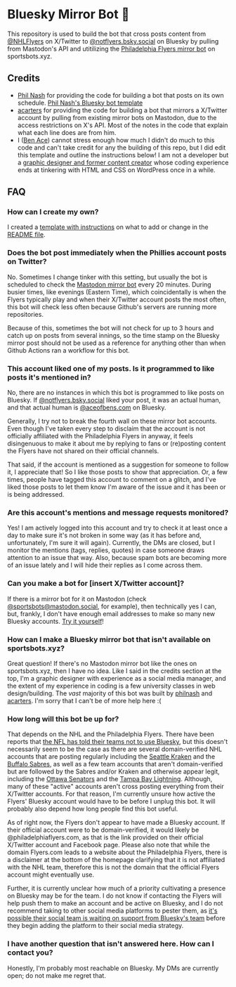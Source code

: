 # Bluesky Mirror Bot 🦋

This repository is used to build the bot that cross posts content from [@NHLFlyers](https://x.com/NHLFlyers) on X/Twitter to [@notflyers.bsky.social](https://bsky.app/profile/notflyers.bsky.social) on Bluesky by pulling from Mastodon's API and utitilizing the [Philadelphia Flyers mirror bot](https://mastodon.social/@NHLFlyers@sportsbots.xyz) on sportsbots.xyz.

## Credits
* [Phil Nash](https://github.com/philnash) for providing the code for building a bot that posts on its own schedule. [Phil Nash's Bluesky bot template](https://github.com/philnash/bsky-bot)
* [acarters](https://github.com/acarters) for providing the code for building a bot that mirrors a X/Twitter account by pulling from existing mirror bots on Mastodon, due to the access restrictions on X's API. Most of the notes in the code that explain what each line does are from him.
* I ([Ben Ace](https://bsky.app/profile/aceofbens.com/)) cannot stress enough how much I didn't do much to this code and can't take credit for any the building of this repo, but I did edit this template and outline the instructions below! I am not a developer but a [graphic designer and former content creator](https://aceofbens.com/) whose coding experience ends at tinkering with HTML and CSS on WordPress once in a while.

## FAQ

### How can I create my own?

I created a [template with instructions](https://github.com/AceOfBens/sports-mirror-bot-bsky/) on what to add or change in the [README file](https://github.com/AceOfBens/sports-mirror-bot-bsky/blob/main/README.md). 

### Does the bot post immediately when the Phillies account posts on Twitter?

No. Sometimes I change tinker with this setting, but usually the bot is scheduled to check the [Mastodon mirror bot](https://mastodon.social/@NHLFlyers@sportsbots.xyz) every 20 minutes. During busier times, like evenings (Eastern Time), which coincidentally is when the Flyers typically play and when their X/Twitter account posts the most often, this bot will check less often because Github's servers are running more repositories.

Because of this, sometimes the bot will not check for up to 3 hours and catch up on posts from several innings, so the time stamp on the Bluesky mirror post should not be used as a reference for anything other than when Github Actions ran a workflow for this bot. 

### This account liked one of my posts. Is it programmed to like posts it's mentioned in?

No, there are no instances in which this bot is programmed to like posts on Bluesky. If [@notflyers.bsky.social](https://bsky.app/profile/notflyers.bsky.social) liked your post, it was an actual human, and that actual human is [@aceofbens.com](https://bsky.app/profile/aceofbens.com) on Bluesky.

Generally, I try not to break the fourth wall on these mirror bot accounts. Even though I've taken every step to disclaim that the account is not officially affiliated with the Philadelphia Flyers in anyway, it feels disingenuous to make it about me by replying to fans or (re)posting content the Flyers have not shared on their official channels.

That said, if the account is mentioned as a suggestion for someone to follow it, I appreciate that! So I like those posts to show that appreciation. Or, a few times, people have tagged this account to comment on a glitch, and I've liked those posts to let them know I'm aware of the issue and it has been or is being addressed.

### Are this account's mentions and message requests monitored?

Yes! I am actively logged into this account and try to check it at least once a day to make sure it's not broken in some way (as it has before and, unfortunately, I'm sure it will again). Currently, the DMs are closed, but I monitor the mentions (tags, replies, quotes) in case someone draws attention to an issue that way. Also, because spam bots are becoming more of an issue lately and I will hide their replies as I come across them.

### Can you make a bot for [insert X/Twitter account]?

If there is a mirror bot for it on Mastodon (check [@sportsbots@mastodon.social](https://www.sportsbots.xyz/), for example), then technically yes I can, but, frankly, I don't have enough email addresses to make so many new Bluesky accounts. [Try it yourself](https://github.com/AceOfBens/sports-mirror-bot-bsky/blob/main/README.md)!

### How can I make a Bluesky mirror bot that isn't available on sportsbots.xyz?

Great question! If there's no Mastodon mirror bot like the ones on sportsbots.xyz, then I have no idea. Like I said in the credits section at the top, I'm a graphic designer with experience as a social media manager, and the extent of my experience in coding is a few university classes in web design/building. The *vast* majority of this bot was built by [philnash](https://github.com/philnash) and [acarters](https://github.com/acarters). I'm sorry that I can't be of more help here :(

### How long will this bot be up for?

That depends on the NHL and the Philadelphia Flyers. There have been reports that [the NFL has told their teams not to use Bluesky](https://awfulannouncing.com/nfl/new-england-patriots-bluesky-shut-down-account.html), but this doesn't necessarily seem to be the case as there are several domain-verified NHL accounts that are posting regularly including the [Seattle Kraken](https://bsky.app/profile/seattlekraken.com) and the [Buffalo Sabres](https://bsky.app/profile/sabres.com/), as well as a few team accounts that aren't domain-verified but are followed by the Sabres and/or Kraken and otherwise appear legit, including the [Ottawa Senators](https://bsky.app/profile/senators.bsky.social) and the [Tampa Bay Lightning](https://bsky.app/profile/tblightningnhl.bsky.social). Although, many of these "active" accounts aren't cross posting everything from their X/Twitter accounts. For that reason, I'm currently unsure how active the Flyers' Bluesky account would have to be before I unplug this bot. It will probably also depend how long people find this bot useful.

As of right now, the Flyers don't appear to have made a Bluesky account. If their official account were to be domain-verified, it would likely be @philadelphiaflyers.com, as that is the link provided on their official X/Twitter account and Facebook page. Please also note that while the domain Flyers.com leads to a website about the Philadelphia Flyers, there is a disclaimer at the bottom of the homepage clarifying that it is not affiliated with the NHL team, therefore this is not the domain that the official Flyers account might eventually use.

Further, it is currently unclear how much of a priority cultivating a presence on Bluesky may be for the team. I do not know if contacting the Flyers will help push them to make an account and be active on Bluesky, and I do not recommend taking to other social media platforms to pester them, as [it's possible their social team is waiting on support from Bluesky's team](https://awfulannouncing.com/tech/bluesky-sports-top-priority-growth-spurt.html) before they begin adding the platform to their social media strategy.

### I have another question that isn't answered here. How can I contact you?

Honestly, I'm probably most reachable on Bluesky. My DMs are currently open; do not make me regret that.
